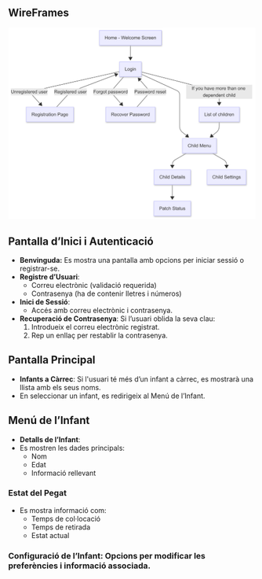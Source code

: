 ## WireFrames

![Pegat](FlowchartTutor.png) 



## Pantalla d’Inici i Autenticació
- <b>Benvinguda:</b> Es mostra una pantalla amb opcions per iniciar sessió o registrar-se.
- <b>Registre d’Usuari</b>:
  	- Correu electrònic (validació requerida)
  	- Contrasenya (ha de contenir lletres i números)
- <b>Inici de Sessió</b>:
	- Accés amb correu electrònic i contrasenya.
- <b>Recuperació de Contrasenya</b>: Si l’usuari oblida la seva clau:
  	1. Introdueix el correu electrònic registrat.
  	2. Rep un enllaç per restablir la contrasenya.

## Pantalla Principal
- <b>Infants a Càrrec</b>: Si l'usuari té més d’un infant a càrrec, es mostrarà una llista amb els seus noms.
- En seleccionar un infant, es redirigeix al Menú de l’Infant.

## Menú de l’Infant
- <b>Detalls de l’Infant</b>: 
- Es mostren les dades principals:
	- Nom
	- Edat
	- Informació rellevant

### Estat del Pegat
- Es mostra informació com:
	- Temps de col·locació
	- Temps de retirada
	- Estat actual

### Configuració de l’Infant: Opcions per modificar les preferències i informació associada.
